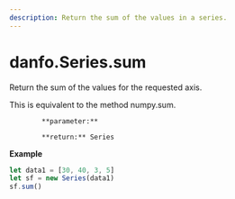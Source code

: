 ```yaml
---
description: Return the sum of the values in a series.
---
```


# danfo.Series.sum

Return the sum of the values for the requested axis.

This is equivalent to the method numpy.sum.

            **parameter:** 

            **return:** Series

**Example**

```javascript
let data1 = [30, 40, 3, 5]
let sf = new Series(data1)
sf.sum()
```

